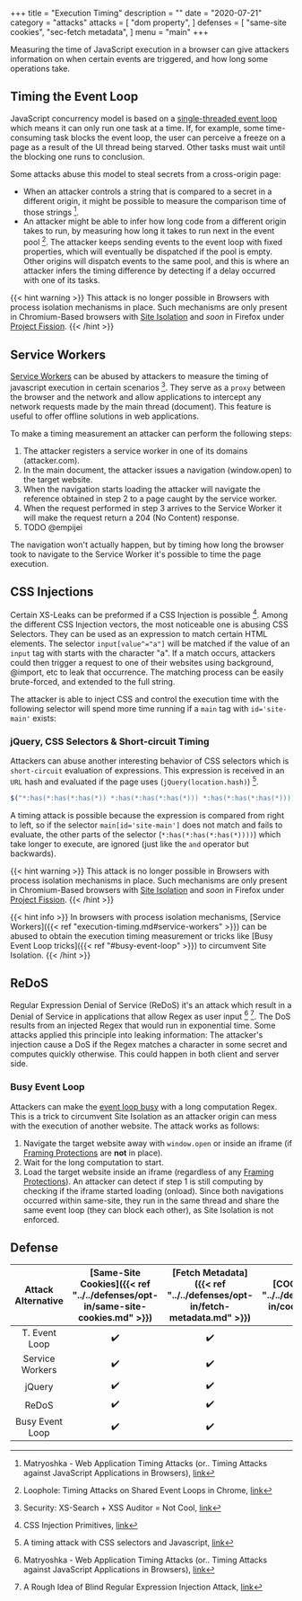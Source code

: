 +++
title = "Execution Timing"
description = ""
date = "2020-07-21"
category = "attacks"
attacks = [
    "dom property",
]
defenses = [
    "same-site cookies",
    "sec-fetch metadata",
]
menu = "main"
+++

Measuring the time of JavaScript execution in a browser can give attackers information on when certain events are triggered, and how long some operations take. 

## Timing the Event Loop

JavaScript concurrency model is based on a [single-threaded event loop](https://developer.mozilla.org/en-US/docs/Web/JavaScript/EventLoop) which means it can only run one task at a time. If, for example, some time-consuming task blocks the event loop, the user can perceive a freeze on a page as a result of the UI thread being starved. Other tasks must wait until the blocking one runs to conclusion. 

Some attacks abuse this model to steal secrets from a cross-origin page:

- When an attacker controls a string that is compared to a secret in a different origin, it might be possible to measure the comparison time of those strings [^2].
- An attacker might be able to infer how long code from a different origin takes to run, by measuring how long it takes to run next in the event pool [^1]. The attacker keeps sending events to the event loop with fixed properties, which will eventually be dispatched if the pool is empty. Other origins will dispatch events to the same pool, and this is where an attacker infers the timing difference by detecting if a delay occurred with one of its tasks.

{{< hint warning >}}
This attack is no longer possible in Browsers with process isolation mechanisms in place. Such mechanisms are only present in Chromium-Based browsers with [Site Isolation](https://www.chromium.org/Home/chromium-security/site-isolation) and *soon* in Firefox under [Project Fission](https://wiki.mozilla.org/Project_Fission).
{{< /hint >}}

## Service Workers

[Service Workers](https://developer.mozilla.org/en-US/docs/Web/API/Service_Worker_API) can be abused by attackers to measure the timing of javascript execution in certain scenarios [^4]. They serve as a `proxy` between the browser and the network and allow applications to intercept any network requests made by the main thread (document). This feature is useful to offer offline solutions in web applications.

To make a timing measurement an attacker can perform the following steps:

1. The attacker registers a service worker in one of its domains (attacker.com).
2. In the main document, the attacker issues a navigation (window.open) to the target website.
3. When the navigation starts loading the attacker will navigate the reference obtained in step 2 to a page caught by the service worker.
4. When the request performed in step 3 arrives to the Service Worker it will make the request return a 204 (No Content) response.
5. TODO @empijei <!--TODO(empijei): Can you complete this step? -->

The navigation won't actually happen, but by timing how long the browser took to navigate to the Service Worker it's possible to time the page execution.

<!--TODO(manuelvsousa): This can also be used to detect a navigation. Maybe we should add it to the navigations article as well? -->

## CSS Injections

Certain XS-Leaks can be preformed if a CSS Injection is possible [^6]. Among the different CSS Injection vectors, the most noticeable one is abusing CSS Selectors. They can be used as an expression to match certain HTML elements. The selector `input[value^="a"]` will be matched if the value of an `input` tag with starts with the character "a". If a match occurs, attackers could then trigger a request to one of their websites using background, @import, etc to leak that occurrence. The matching process can be easily brute-forced, and extended to the full string.

The attacker is able to inject CSS and control the execution time with the following selector will spend more time running if a `main` tag with `id='site-main'` exists:

### jQuery, CSS Selectors & Short-circuit Timing

Attackers can abuse another interesting behavior of CSS selectors which is `short-circuit` evaluation of expressions. This expression is received in an `URL` hash and evaluated if the page uses (`jQuery(location.hash)`) [^3].

```javascript
$("*:has(*:has(*:has(*)) *:has(*:has(*:has(*))) *:has(*:has(*:has(*)))) main[id='site-main']")
```

A timing attack is possible because the expression is compared from right to left, so if the selector `main[id='site-main']` does not match and fails to evaluate, the other parts of the selector (`*:has(*:has(*:has(*))))`) which take longer to execute, are ignored (just like the `and` operator but backwards).

{{< hint warning >}}
This attack is no longer possible in Browsers with process isolation mechanisms in place. Such mechanisms are only present in Chromium-Based browsers with [Site Isolation](https://www.chromium.org/Home/chromium-security/site-isolation) and *soon* in Firefox under [Project Fission](https://wiki.mozilla.org/Project_Fission).
{{< /hint >}}

{{< hint info >}}
In browsers with process isolation mechanisms, [Service Workers]({{< ref "execution-timing.md#service-workers" >}}) can be abused to obtain the execution timing measurement or tricks like [Busy Event Loop tricks]({{< ref "#busy-event-loop" >}}) to circumvent Site Isolation.
{{< /hint >}}

## ReDoS

Regular Expression Denial of Service (ReDoS) it's an attack which result in a Denial of Service in applications that allow Regex as user input [^2] [^5]. The DoS results from an injected Regex that would run in exponential time. Some attacks applied this principle into leaking information: The attacker's injection cause a DoS if the Regex matches a character in some secret and computes quickly otherwise. This could happen in both client and server side.

### Busy Event Loop

Attackers can make the [event loop busy](https://gist.github.com/terjanq/60b4ae4ce7491a0f3104e62e2ab07c87#file-iframes-html-L11-L33) with a long computation Regex. This is a trick to circumvent Site Isolation as an attacker origin can mess with the execution of another website. The attack works as follows:

1. Navigate the target website away with `window.open` or inside an iframe (if [Framing Protections](https://TODO) are **not** in place).
2. Wait for the long computation to start.
3. Load the target website inside an iframe (regardless of any [Framing Protections](https://TODO)). An attacker can detect if step 1 is still computing by checking if the iframe started loading (onload). Since both navigations occurred within same-site, they run in the same thread and share the same event loop (they can block each other), as Site Isolation is not enforced.

## Defense

| Attack Alternative  | [Same-Site Cookies]({{< ref "../../defenses/opt-in/same-site-cookies.md" >}})  | [Fetch Metadata]({{< ref "../../defenses/opt-in/fetch-metadata.md" >}})  | [COOP]({{< ref "../../defenses/opt-in/coop.md" >}})  |  [Framing Protections]({{< ref "../../defenses/opt-in/xfo.md" >}}) |
|:-------------------:|:------------------:|:---------------:|:-----:|:--------------------:|
| T. Event Loop       |         ✔️         |      ✔️         |  ❌   |          ❌         |
| Service Workers     |         ✔️         |      ✔️         |  ❌   |          ❌         |
| jQuery              |         ✔️         |      ✔️         |  ❌   |          ❌         |
| ReDoS               |         ✔️         |      ✔️         |  ❌   |          ❌         |
| Busy Event Loop     |         ✔️         |      ✔️         |  ❌   |          ✔️         |

[^1]: Loophole: Timing Attacks on Shared Event Loops in Chrome, [link](https://www.usenix.org/system/files/conference/usenixsecurity17/sec17-vila.pdf)
[^2]: Matryoshka - Web Application Timing Attacks (or.. Timing Attacks against JavaScript Applications in Browsers), [link](https://sirdarckcat.blogspot.com/2014/05/matryoshka-web-application-timing.html)
[^3]: A timing attack with CSS selectors and Javascript, [link](https://blog.sheddow.xyz/css-timing-attack/)
[^4]: Security: XS-Search + XSS Auditor = Not Cool, [link](https://bugs.chromium.org/p/chromium/issues/detail?id=922829)
[^5]: A Rough Idea of Blind Regular Expression Injection Attack, [link](https://diary.shift-js.info/blind-regular-expression-injection/)
[^6]: CSS Injection Primitives, [link](https://x-c3ll.github.io/posts/CSS-Injection-Primitives/)
